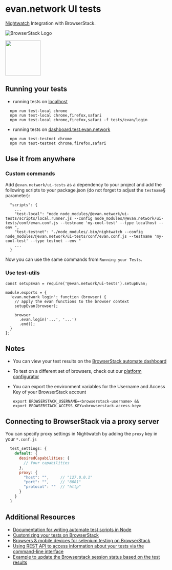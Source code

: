 # evan.network UI tests
[Nightwatch](http://nightwatchjs.org/) Integration with BrowserStack.

![BrowserStack Logo](https://d98b8t1nnulk5.cloudfront.net/production/images/layout/logo-header.png?1469004780)

<img src ="http://nightwatchjs.org/img/logo-nightwatch.png" height = "110">

## Running your tests
- running tests on [localhost](http://localhost:3000/dev.html)
```
  npm run test-local chrome
  npm run test-local chrome,firefox,safari
  npm run test-local chrome,firefox,safari -f tests/evan/login
```

- running tests on [dashboard.test.evan.network](https://dashboard.test.evan.network)
```
  npm run test-testnet chrome
  npm run test-testnet chrome,firefox,safari
```

## Use it from anywhere
### Custom commands
Add `@evan.network/ui-tests` as a dependency to your project and add the following scripts to your package.json (do not forget to adjust the `testname`§ parameter):

```
  "scripts": {
    ...
    "test-local": "node node_modules/@evan.network/ui-tests/scripts/local.runner.js --config node_modules/@evan.network/ui-tests/conf/evan.conf.js --testname 'my-cool-test' --type localhost --env ",
    "test-testnet": "./node_modules/.bin/nightwatch --config node_modules/@evan.network/ui-tests/conf/evan.conf.js --testname 'my-cool-test' --type testnet --env "
    ...
  }
```

Now you can use the same commands from `Running your Tests`.

### Use test-utils

```
const setupEvan = require('@evan.network/ui-tests').setupEvan;

module.exports = {
  'evan.network login': function (browser) {
    // apply the evan functions to the browser context
    setupEvan(browser);

    browser
      .evan.login('...', '...')
      .end();
  }
};
```

## Notes
* You can view your test results on the [BrowserStack automate dashboard](https://www.browserstack.com/automate)
* To test on a different set of browsers, check out our [platform configurator](https://www.browserstack.com/automate/node#setting-os-and-browser)
* You can export the environment variables for the Username and Access Key of your BrowserStack account
  
  ```
  export BROWSERSTACK_USERNAME=<browserstack-username> &&
  export BROWSERSTACK_ACCESS_KEY=<browserstack-access-key>
  ```

## Connecting to BrowserStack via a proxy server
You can specify proxy settings in Nightwatch by adding the `proxy` key in your `*.conf.js` 

```javascript
  test_settings: {
    default: {
      desiredCapabilities: {
        // Your capabilities
      },
      proxy: {
        "host": "",     // "127.0.0.1"
        "port": "",     // "8081"
        "protocol": ""  // "http"
      }
    }
  }
```
  
## Additional Resources
* [Documentation for writing automate test scripts in Node](https://www.browserstack.com/automate/node)
* [Customizing your tests on BrowserStack](https://www.browserstack.com/automate/capabilities)
* [Browsers & mobile devices for selenium testing on BrowserStack](https://www.browserstack.com/list-of-browsers-and-platforms?product=automate)
* [Using REST API to access information about your tests via the command-line interface](https://www.browserstack.com/automate/rest-api)
* [Example to update the Browserstack session status based on the test results](https://github.com/blueimp/nightwatch-browserstack)
